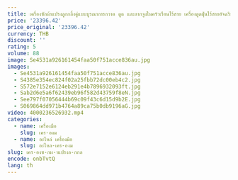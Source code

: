 ```yaml
---
title: เครื่องซักผ้าแปรงลูกกลิ้งคู่แบบบูรณาการกวาด ดูด และลากจูงในครัวเรือนไร้สาย เครื่องดูดฝุ่นไร้สายอัจฉริยะ
price: '23396.42'
price_original: '23396.42'
currency: THB
discount: ''
rating: 5
volume: 88
image: Se4531a926161454faa50f751acce836au.jpg
images:
  - Se4531a926161454faa50f751acce836au.jpg
  - S4385e354ec824f02a25fbb72dc00eb4c2.jpg
  - S572e7152e6124eb291e4b7896932093ft.jpg
  - Sab2d6e5a6f62439eb96f582d43759f8eN.jpg
  - See797f07056444b69c09f43c6d15d9b2E.jpg
  - S069864dd971b4764a89ca75b0db9196aG.jpg
video: 4000236526932.mp4
categories:
  - name: เครื่องมือ
    slug: เคร-องม
  - name: อะไหล่ เครื่องมือ
    slug: อะไหล-เคร-องม
slug: เคร-องซ-กผ-าแปรงล-กกล
encode: onbTvtQ
lang: th
---
```

  